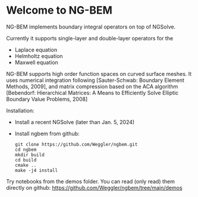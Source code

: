 # Welcome to NG-BEM

NG-BEM implements boundary integral operators on top of NGSolve.

Currently it supports single-layer and double-layer operators for the

* Laplace equation
* Helmholtz equation
* Maxwell equation

NG-BEM supports high order function spaces on curved surface meshes.
It uses numerical integration following [Sauter-Schwab: Boundary Element Methods, 2009], and matrix compression based on the ACA algorithm [Bebendorf: Hierarchical Matrices: A Means to Efficiently Solve Elliptic Boundary Value Problems, 2008]



Installation:

* Install a recent NGSolve (later than Jan. 5, 2024)

* Install ngbem from github:

      git clone https://github.com/Weggler/ngbem.git
      cd ngbem
      mkdir build
      cd build
      cmake ..
      make -j4 install

Try notebooks from the demos folder.
You can read (only read) them directly on github: https://github.com/Weggler/ngbem/tree/main/demos


```{tableofcontents}
```
